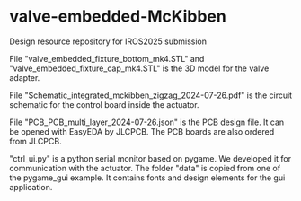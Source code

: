 # valve-embedded-McKibben
Design resource repository for IROS2025 submission

File "valve_embedded_fixture_bottom_mk4.STL" and "valve_embedded_fixture_cap_mk4.STL" is the 3D model for the valve adapter.

File "Schematic_integrated_mckibben_zigzag_2024-07-26.pdf" is the circuit schematic for the control board inside the actuator.

File "PCB_PCB_multi_layer_2024-07-26.json" is the PCB design file. It can be opened with EasyEDA by JLCPCB. The PCB boards are also ordered from JLCPCB.

"ctrl_ui.py" is a python serial monitor based on pygame. We developed it for communication with the actuator.
The folder "data" is copied from one of the pygame_gui example. It contains fonts and design elements for the gui application.
